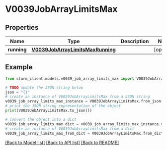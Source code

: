 # V0039JobArrayLimitsMax


## Properties

Name | Type | Description | Notes
------------ | ------------- | ------------- | -------------
**running** | [**V0039JobArrayLimitsMaxRunning**](V0039JobArrayLimitsMaxRunning.md) |  | [optional] 

## Example

```python
from slurm_client.models.v0039_job_array_limits_max import V0039JobArrayLimitsMax

# TODO update the JSON string below
json = "{}"
# create an instance of V0039JobArrayLimitsMax from a JSON string
v0039_job_array_limits_max_instance = V0039JobArrayLimitsMax.from_json(json)
# print the JSON string representation of the object
print(V0039JobArrayLimitsMax.to_json())

# convert the object into a dict
v0039_job_array_limits_max_dict = v0039_job_array_limits_max_instance.to_dict()
# create an instance of V0039JobArrayLimitsMax from a dict
v0039_job_array_limits_max_from_dict = V0039JobArrayLimitsMax.from_dict(v0039_job_array_limits_max_dict)
```
[[Back to Model list]](../README.md#documentation-for-models) [[Back to API list]](../README.md#documentation-for-api-endpoints) [[Back to README]](../README.md)


